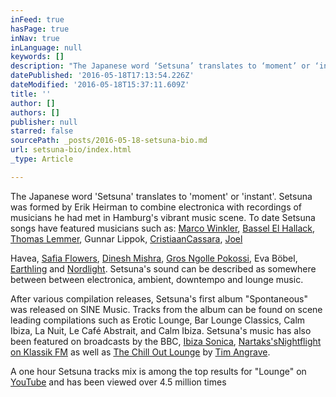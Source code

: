 ```yaml
---
inFeed: true
hasPage: true
inNav: true
inLanguage: null
keywords: []
description: "The Japanese word ‘Setsuna’ translates to ‘moment’ or ‘instant’. Setsuna was formed by Erik Heirman to combine electronica with recordings of musicians he had met in Hamburg's vibrant music scene. To date Setsuna songs have featured musicians such as: Marco Winkler, Bassel El Hallack, Thomas Lemmer, Gunnar Lippok, Cristiaan Cassara, Joel"
datePublished: '2016-05-18T17:13:54.226Z'
dateModified: '2016-05-18T15:37:11.609Z'
title: ''
author: []
authors: []
publisher: null
starred: false
sourcePath: _posts/2016-05-18-setsuna-bio.md
url: setsuna-bio/index.html
_type: Article

---
```

The Japanese word 'Setsuna' translates to 'moment' or 'instant'. Setsuna was formed by Erik Heirman to combine electronica with recordings of musicians he had met in Hamburg's vibrant music scene. To date Setsuna songs have featured musicians such as: [Marco Winkler][0], [Bassel El Hallack][1], [Thomas Lemmer][2], Gunnar Lippok, [Cristiaan][3][Cassara][3], [Joel][4]

Havea, [Safia Flowers][5], [Dinesh Mishra][6], [Gros Ngolle Pokossi][7], Eva Böbel, [Earthling][8] and [Nordlight][9]. Setsuna's sound can be described as somewhere between between electronica, ambient, downtempo and lounge music. 

After various compilation releases, Setsuna's first album "Spontaneous" was released on SINE Music. Tracks from the album can be found on scene leading compilations such as Erotic Lounge, Bar Lounge Classics, Calm Ibiza, La Nuit, Le Café Abstrait, and Calm Ibiza. Setsuna's music has also been featured on broadcasts by the BBC, [Ibiza Sonica][10], [Nartaks's][11][Nightflight on Klassik FM][12] as well as [The Chill Out Lounge][13] by [Tim Angrave][14].

A one hour Setsuna tracks mix is among the top results for "Lounge" on [YouTube][15] and has been viewed over 4.5 million times

[0]: http://atthespaceoffice.blogspot.de/ "http://atthespaceoffice.blogspot.de/"
[1]: https://www.linkedin.com/profile/view?id=134902800&authType=NAME_SEARCH&authToken=bUAa&locale=de_DE&srchid=1457531861412102511513&srchindex=1&srchtotal=5&trk=vsrp_people_res_name&trkInfo=VSRPsearchId%3A1457531861412102511513%2CVSRPtargetId%3A134902800%2CVSRPcmpt%3Aprimary "https://www.linkedin.com/profile/view?id=134902800&authType=NAME_SEARCH&authToken=bUAa&locale=de_DE&srchid=1457531861412102511513&srchindex=1&srchtotal=5&trk=vsrp_people_res_name&trkInfo=VSRPsearchId:1457531861412102511513,VSRPtargetId:134902800,VSRPcmpt:primary"
[2]: http://www.thomas-lemmer.com/ "http://www.thomas-lemmer.com/"
[3]: https://soundcloud.com/cassara "https://soundcloud.com/cassara"
[4]: http://www.joelhavea.com/ "http://www.joelhavea.com"
[5]: https://www.facebook.com/JazzBuddafly "https://www.facebook.com/JazzBuddafly"
[6]: http://www.dineshflute.com/dineshmishra/About.html "http://www.dineshflute.com/dineshmishra/About.html"
[7]: https://www.facebook.com/gros.pokossi "https://www.facebook.com/gros.pokossi"
[8]: https://www.facebook.com/earthlingmusic "https://www.facebook.com/earthlingmusic"
[9]: https://www.facebook.com/nordlightmusic?fref=ts "https://www.facebook.com/nordlightmusic?fref=ts"
[10]: http://www.ibizasonica.com/ "http://www.ibizasonica.com/"
[11]: http://eternaldancer.de/ "http://eternaldancer.de/"
[12]: http://www.klassikradio.de/ "http://www.klassikradio.de/"
[13]: https://itunes.apple.com/de/podcast/the-chillout-lounge-mix/id393421247?mt=2 "https://itunes.apple.com/de/podcast/the-chillout-lounge-mix/id393421247?mt=2"
[14]: http://thechilloutloungemix.com/ "http://thechilloutloungemix.com/"
[15]: http://youtu.be/dIKNBeJljvs "http://youtu.be/dIKNBeJljvs"